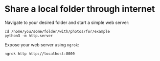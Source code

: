 # Share a local folder through internet

Navigate to your desired folder and start a simple web server:

```shell
cd /home/you/some/folder/with/photos/for/example
python3 -m http.server
```

Expose your web server using `ngrok`:

```shell
ngrok http http://localhost:8000
```
